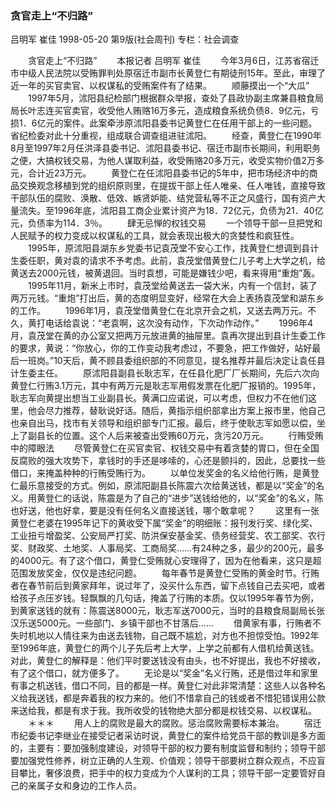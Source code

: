 ### 贪官走上“不归路”
吕明军  崔佳
1998-05-20
第9版(社会周刊)
专栏：社会调查

　　贪官走上“不归路”
　　本报记者  吕明军  崔佳
　　今年3月6日，江苏省宿迁市中级人民法院以受贿罪判处原宿迁市副市长黄登仁有期徒刑15年。至此，审理了近一年的买官卖官、以权谋私的受贿案件有了结果。
　　顺藤摸出一个“大瓜”
　　1997年5月，沭阳县纪检部门根据群众举报，查处了县政协副主席兼县粮食局局长叶志连买官卖官，收受他人贿赂16万多元，造成粮食系统负债8．9亿元，亏损1．6亿元的案件。此案牵涉原沭阳县委书记黄登仁在任用干部上的一些问题。省纪检委对此十分重视，组成联合调查组进驻沭阳。
　　经查，黄登仁在1990年8月至1997年2月任洪泽县委书记、沭阳县委书记、宿迁市副市长期间，利用职务之便，大搞权钱交易，为他人谋取利益，收受贿赂20多万元，收受实物价值2万多元，合计近23万元。
　　黄登仁在任沭阳县委书记的5年中，把市场经济中的商品交换观念移植到党的组织原则里，在提拔干部上任人唯亲、任人唯钱，直接导致干部队伍的腐败、涣散、低效、嫉贤妒能、结党营私等不正之风盛行，国有资产大量流失。至1996年底，沭阳县工商企业累计资产为18．72亿元，负债为21．40亿元，负债率为114．3％。
　　肆无忌惮的权钱交易
　　一个领导干部一旦把党和人民赋予的权力变成以权谋私的工具，就会表现出极大的贪婪性和疯狂性。
　　1995年，原沭阳县湖东乡党委书记袁茂堂不安心工作，找黄登仁想调到县计生委任职，黄对袁的请求不予考虑。此前，袁茂堂借黄登仁儿子考上大学之机，给黄送去2000元钱，被黄退回。当时袁想，可能是嫌钱少吧，看来得用“重炮”轰。
　　1995年11月，新米上市时，袁茂堂给黄送去一袋大米，内有一个信封，装了两万元钱。“重炮”打出后，黄的态度明显变好，经常在大会上表扬袁茂堂和湖东乡的工作。
　　1996年1月，袁茂堂借黄登仁在北京开会之机，又送去两万元。不久，黄打电话给袁说：“老袁啊，这次没有动作，下次动作动作。”
　　1996年4月，袁茂堂在黄的办公室又把两万元放进黄的抽屉里。袁再次提出到县计生委工作的要求，黄说：“你放心，你的工作变动我考虑过，不要急，把工作做好，站好最后一班岗。”10天后，黄不顾县委组织部的不同意见，提名推荐并最后决定让袁任县计生委主任。
　　原沭阳县副县长耿志军，在任县化肥厂厂长期间，先后六次向黄登仁行贿3.1万元，其中有两万元是耿志军用假发票在化肥厂报销的。1995年，耿志军向黄提出想当工业副县长。黄满口应诺说，可以考虑，但权力不在他们这里，他会尽力推荐，替耿说好话。随后，黄指示组织部拿出方案上报市里，他自己也亲自出马，找市有关领导和组织部专门汇报。最后，终于使耿志军如愿以偿，坐上了副县长的位置。这个人后来被查出受贿60万元，贪污20万元。
　　行贿受贿中的障眼法
　　尽管黄登仁在买官卖官、权钱交易中有着贪婪的胃口，但在全国反腐败的强大攻势下，拿钱时的手还是哆嗦的，心还是颤抖的，因此，总要找一些借口，来掩盖种种的行贿受贿行为。
　　以单位发奖金的名义给他行贿，是黄登仁最乐意接受的方式。例如，原沭阳副县长陈震六次给黄送钱，都是以“奖金”的名义。用黄登仁的话说，陈震是为了自己的“进步”送钱给他的，以“奖金”的名义，陈也好送，他也好拿，要是没有任何名义直接送钱，哪个敢拿呢？
　　这里有一张黄登仁老婆在1995年记下的黄收受下属“奖金”的明细账：报刊发行奖、绿化奖、工业扭亏增盈奖、公安局严打奖、防洪保安基金奖、债务经营奖、农工部奖、农行奖、财政奖、土地奖、人事局奖、工商局奖……有24种之多，最少的200元，最多的4000元。有了这个借口，黄登仁受贿就心安理得了，因为在他看来，这只是超范围发放奖金，仅仅是违纪问题。
　　每年春节是黄登仁受贿的黄金时节。行贿者在春节前后到黄家拜年，说过年了，没买什么东西，留下点钱自己去买吧，或者给孩子点压岁钱。轻飘飘的几句话，掩盖了行贿的本质。仅以1995年春节为例，到黄家送钱的就有：陈震送8000元，耿志军送7000元，当时的县粮食局副局长张汉乐送5000元。一些部门、乡镇干部也不甘落后……
　　借黄家有事，行贿者不失时机地以人情往来为由送去钱物，自己既不尴尬，对方也不担惊受怕。1992年至1996年底，黄登仁的两个儿子先后考上大学，上学之前都有人借机给黄送钱。对此，黄登仁的解释是：他们平时要送钱没有由头，也不好提出，我也不好接收，有了这个借口，就方便多了。
　　无论是以“奖金”名义行贿，还是借过年和家里有事之机送钱，借口不同，目的都是一样。黄登仁对此非常清楚：这些人以各种名义给我送钱，都是奔着我的权力来的。他们不惜拿自己的钱或者不惜犯错误用公款来送给我，都是有求于我。我所收受的钱物绝大部分都是权钱交易、以权谋私。
　　＊＊＊
　　用人上的腐败是最大的腐败。惩治腐败需要标本兼治。
　　宿迁市纪委书记李继业在接受记者采访时说，黄登仁的案件给党员干部的教训是多方面的，主要有：要加强制度建设，对领导干部的权力要有制度监督和制约；领导干部要加强党性修养，树立正确的人生观、价值观；领导干部要树立群众观点，不应盲目攀比，奢侈浪费，把手中的权力变成为个人谋利的工具；领导干部一定要管好自己的亲属子女和身边的工作人员。
